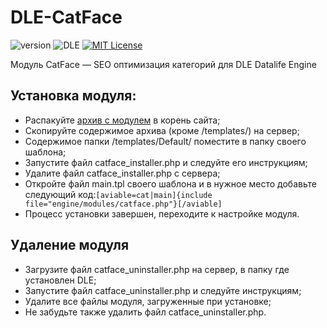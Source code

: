 # DLE-CatFace
![version](https://img.shields.io/badge/version-2.3.1-red.svg?style=flat-square "Version")
![DLE](https://img.shields.io/badge/DLE-8.2-green.svg?style=flat-square "DLE Version")
[![MIT License](https://img.shields.io/badge/license-MIT-blue.svg?style=flat-square)](https://github.com/dle-modules/DLE-CatFace/blob/master/LICENSE)

Модуль CatFace — SEO оптимизация категорий для DLE Datalife Engine

## Установка модуля:

- Распакуйте [архив с модулем](https://github.com/dle-modules/DLE-CatFace/releases/latest) в корень сайта;
- Скопируйте содержимое архива (кроме /templates/) на сервер;
- Содержимое папки /templates/Default/ поместите в папку своего шаблона;
- Запустите файл catface_installer.php и следуйте его инструкциям;
- Удалите файл catface_installer.php с сервера;
- Откройте файл main.tpl своего шаблона и в нужное место добавьте следующий код:`[aviable=cat|main]{include file="engine/modules/catface.php"}[/aviable]`
- Процесс установки завершен, переходите к настройке модуля.

## Удаление модуля

- Загрузите файл catface_uninstaller.php на сервер, в папку где установлен DLE;
- Запустите файл catface_uninstaller.php и следуйте инструкциям;
- Удалите все файлы модуля, загруженные при установке;
- Не забудьте также удалить файл catface_uninstaller.php.